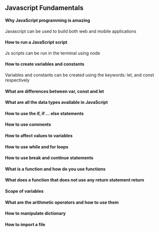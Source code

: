 ## Javascript Fundamentals

#### Why JavaScript programming is amazing
Javascript can be used to build both web and mobile applications
#### How to run a JavaScript script
Js scripts can be run in the terminal using node
#### How to create variables and constants
Variables and constants can be created using the keywords: let, and const respectively
#### What are differences between var, const and let
#### What are all the data types available in JavaScript
#### How to use the if, if ... else statements
#### How to use comments
#### How to affect values to variables
#### How to use while and for loops
#### How to use break and continue statements
#### What is a function and how do you use functions
#### What does a function that does not use any return statement return
#### Scope of variables
#### What are the arithmetic operators and how to use them
#### How to manipulate dictionary
#### How to import a file